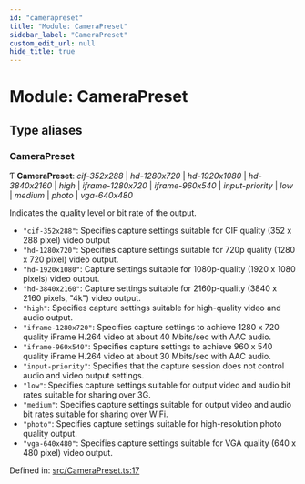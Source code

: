 ```yaml
---
id: "camerapreset"
title: "Module: CameraPreset"
sidebar_label: "CameraPreset"
custom_edit_url: null
hide_title: true
---
```


# Module: CameraPreset

## Type aliases

### CameraPreset

Ƭ **CameraPreset**: *cif-352x288* \| *hd-1280x720* \| *hd-1920x1080* \| *hd-3840x2160* \| *high* \| *iframe-1280x720* \| *iframe-960x540* \| *input-priority* \| *low* \| *medium* \| *photo* \| *vga-640x480*

Indicates the quality level or bit rate of the output.

* `"cif-352x288"`: Specifies capture settings suitable for CIF quality (352 x 288 pixel) video output
* `"hd-1280x720"`: Specifies capture settings suitable for 720p quality (1280 x 720 pixel) video output.
* `"hd-1920x1080"`: Capture settings suitable for 1080p-quality (1920 x 1080 pixels) video output.
* `"hd-3840x2160"`: Capture settings suitable for 2160p-quality (3840 x 2160 pixels, "4k") video output.
* `"high"`: Specifies capture settings suitable for high-quality video and audio output.
* `"iframe-1280x720"`: Specifies capture settings to achieve 1280 x 720 quality iFrame H.264 video at about 40 Mbits/sec with AAC audio.
* `"iframe-960x540"`: Specifies capture settings to achieve 960 x 540 quality iFrame H.264 video at about 30 Mbits/sec with AAC audio.
* `"input-priority"`: Specifies that the capture session does not control audio and video output settings.
* `"low"`: Specifies capture settings suitable for output video and audio bit rates suitable for sharing over 3G.
* `"medium"`: Specifies capture settings suitable for output video and audio bit rates suitable for sharing over WiFi.
* `"photo"`: Specifies capture settings suitable for high-resolution photo quality output.
* `"vga-640x480"`: Specifies capture settings suitable for VGA quality (640 x 480 pixel) video output.

Defined in: [src/CameraPreset.ts:17](https://github.com/cuvent/react-native-vision-camera/blob/1d4e105/src/CameraPreset.ts#L17)
